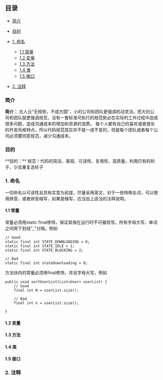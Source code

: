 ## 目录

+ [简介](#0)
+ [目的](#00)
+ [1. 命名](#1)
  * [1.1 常量](#1.1)
  * [1.2 变量](#1.2)
  * [1.3 方法](#1.3)
  * [1.4 类](#1.4)
  * [1.5 接口](#1.5)

+ [2. 注释](#2)



<h3 id="0"> 简介 </h3>

**简介：** 古人云“无规矩，不成方圆”，小的公司和团队更强调机动灵活，而大的公司和团队就更强调规范，没有一套标准可执行的规范势必在实际的工作过程中造成很多问题，造成沟通成本的增加和资源的浪费。
每个人都有自己的喜欢或者擅长的开发风格特点，所以代码规范其实并不是一成不变的，但是每个团队或者每个公司必须要同意规范，减少沟通成本。

<h3 id="00"> 目的 </h3>
**目的：** 规范！代码的简洁、美观、可读性、复用性、高质量，利用已有的轮子，少去重复造轮子



<h3 id="1"> 1. 命名 </h3>

一切命名以可读性且具有实意为前提，尽量采用英文，对于一些特殊名词，可以使用拼音，或者拼音缩写，如果是缩写，应当加上适当的注释说明。
 
<h4 id="1.1"> 1.1 常量 </h4> 

常量必须用static final修饰，保证其值在运行时不可被改写。所有字母大写，单词之间用下划线“_"分隔。例如

```
// Good
static final int STATE_DOWNLOADING = 0;
static final int STATE_IDLE = 1;
static final int STATE_BLOCKING = 2;
 
// Bad
static final int stateDownloading = 0;
```

方法块内的常量必须用final修饰，并且字母大写，例如

```
public void sortUserList(List<User> userList) {
    // Good
    final int N = userList.size();
 
    // Bad
    final int n = userList.size();

}
```

<h4 id="1.2"> 1.2 变量 </h4> 

<h4 id="1.3"> 1.3 方法 </h4> 

<h4 id="1.4"> 1.4 类 </h4> 

<h4 id="1.5"> 1.5 接口 </h4> 




<h3 id="2"> 2. 注释 </h3>
